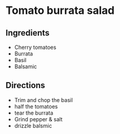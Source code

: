 # Tomato burrata salad

## Ingredients

- Cherry tomatoes
- Burrata
- Basil
- Balsamic

## Directions

- Trim and chop the basil
- half the tomatoes
- tear the burrata
- Grind pepper & salt
- drizzle balsmic
